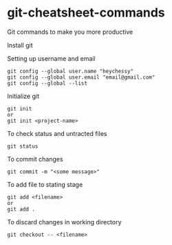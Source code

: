 # git-cheatsheet-commands
Git commands to make you more productive

Install git

Setting up username and email
```
git config --global user.name "heychessy"
git config --global user.email "email@gmail.com"
git config --global --list
```

Initialize git 

```
git init 
or 
git init <project-name>
```

To check status and untracted files 
```
git status
```

To commit changes
```
git commit -m "<some message>"
```

To add file to stating stage 
``` 
git add <filename>
or
git add .
```

To discard changes in working directory
```
git checkout -- <filename>
```



